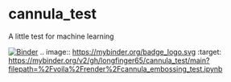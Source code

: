 # cannula_test
A little test for machine learning

[![Binder](https://mybinder.org/badge_logo.svg)](https://mybinder.org/v2/gh/longfinger65/cannula_test/main?filepath=%2Fvoila%2Frender%2Fcannula_embossing_test.ipynb)
.. image:: https://mybinder.org/badge_logo.svg
 :target: https://mybinder.org/v2/gh/longfinger65/cannula_test/main?filepath=%2Fvoila%2Frender%2Fcannula_embossing_test.ipynb
